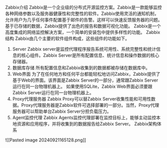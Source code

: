 Zabbix介绍
Zabbix是一个企业级的分布式开源监控方案。Zabbix是一款能够监控各种网络参数以及服务器健康性和完整性的软件。Zabbix使用灵活的通知机制，允许用户为几乎任何事件配置基于邮件的告警。这样可以快速反馈服务器的问题。基于已存储的数据，Zabbix提供了出色的报告和数据可视化功能。
Zabbix是一个高度集成的网络监控解决方案，一个简单的安装包中提供多样性的功能。
Zabbix结构
Zabbix由几个主要的软件组件构成，这些组件的功能如下。
1. Server
Zabbix server是监控代理程序报告系统可用性、系统完整性和统计信息的核心组件。Zabbix Server是所有配置信息、统计信息和操作数据的核心存储器。
2. 数据库存储
所有配置信息和Zabbix收集到的数据都被存储在数据库中。
3. Web界面
为了在任何地方和任何平台都能轻松地访问Zabbix，Zabbix提供了基于Web的界面。该界面是Zabbix Server的一部分，通常跟Zabbix Server运行在同一台物理机器上。
如果使用SQLite，Zabbix Web界面必须要跟Zabbix Server运行在同一台物理机器上。
4. Proxy代理服务器
Zabbix Proxy可以替Zabbix Server收集性能和可用性数据。Proxy代理服务器是Zabbix软件可选择部署的一部分。当然，Proxy代理服务器可以帮助单台Zabbix Server分担负载压力。
5. Agent监控代理
Zabbix Agents监控代理部署在监控目标上，能够主动监控本地资源和应用程序，并将收集到的数据报告给Zabbix Server。
Zabbix架构体系

![[Pasted image 20240921165128.png]]